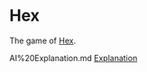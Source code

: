 # Hex
The game of [Hex].

[Hex]: http://mathworld.wolfram.com/GameofHex.html
AI%20Explanation.md
[Explanation](https://github.com/Cadence-Weddle/hex.github.io/blob/master/Game/Web%20Server%20and%20Frontend%20Explanation)
